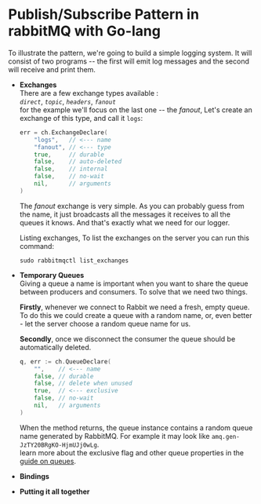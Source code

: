 # Publish/Subscribe Pattern in rabbitMQ with Go-lang
To illustrate the pattern, we're going to build a simple logging system. It will consist of two programs -- the first will emit log messages and the second will receive and print them.

- **Exchanges**  
    There are a few exchange types available :  
    *`direct`*, *`topic`*, *`headers`*, *`fanout`*  
    for the example we'll focus on the last one -- the *fanout*, Let's create an exchange of this type, and call it `logs`:
    ```go
    err = ch.ExchangeDeclare(
        "logs",   // <--- name
        "fanout", // <--- type
        true,     // durable
        false,    // auto-deleted
        false,    // internal
        false,    // no-wait
        nil,      // arguments
    )
    ```  
    The *fanout* exchange is very simple. As you can probably guess from the name, it just broadcasts all the messages it receives to all the queues it knows. And that's exactly what we need for our logger.  

    Listing exchanges, To list the exchanges on the server you can run this command:
    ```
    sudo rabbitmqctl list_exchanges
    ```
- **Temporary Queues**  
    Giving a queue a name is important when you want to share the queue between producers and consumers. To solve that we need two things.

    **Firstly**, whenever we connect to Rabbit we need a fresh, empty queue.  To do this we could create a queue with a random name, or, even better - let the server choose a random queue name for us.  

    **Secondly**, once we disconnect the consumer the queue should be automatically deleted.
    ```go
    q, err := ch.QueueDeclare(
        "",    // <--- name
        false, // durable
        false, // delete when unused
        true,  // <--- exclusive
        false, // no-wait
        nil,   // arguments
    )
    ```
    When the method returns, the queue instance contains a random queue name generated by RabbitMQ. For example it may look like `amq.gen-JzTY20BRgKO-HjmUJj0wLg`.  
    learn more about the exclusive flag and other queue properties in the  [guide on queues](https://www.rabbitmq.com/queues.html).

- **Bindings**
- **Putting it all together**
